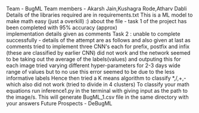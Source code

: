 
Team - BugML
Team members - Akarsh Jain,Kushagra Rode,Atharv Dabli
Details of the libraries required are in requirements.txt
This is a ML model to make math easy (just a overkill) :)
    about the file - task 1 of the project has been completed with 95% accuracy (approx)  
    implementation details given as comments
    Task 2 : unable to complete successfully - details of the attempt are as follows and also given at last as comments
    tried to implement three CNN's each for prefix, postfix and infix (these are classified by earlier CNN)
    did not work and the network seemed to be taking out the average of the labels(values) and outputing this for each image
    tried varying different hyper-parameters for 2-3 days wide range of values but to no use 
    this error seemed to be due to the less informative labels 
    Hence then tried a K means algorithm to classify *,/,+,- which also did not work (tried to divide in 4 clusters)
To classify your math equations run inference1.py in the terminal with giving input as the path to the image/s.
This will generate BugML_1.csv file in the same directory with your answers
Future Prospects - DeBugML

